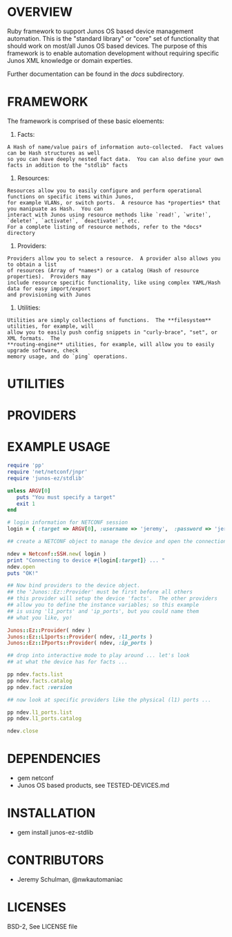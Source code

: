 # OVERVIEW

Ruby framework to support Junos OS based device management automation.  This is the "standard library" or "core" 
set of functionality that should work on most/all Junos OS based devices.  The purpose of this framework is
to enable automation development without requiring specific Junos XML knowledge or domain experties.

Further documentation can be found in the *docs* subdirectory.

# FRAMEWORK

The framework is comprised of these basic eloements:

  1. Facts: 

    A Hash of name/value pairs of information auto-collected.  Fact values can be Hash structures as well
    so you can have deeply nested fact data.  You can also define your own facts in addition to the "stdlib" facts
    
  1. Resources: 

    Resources allow you to easily configure and perform operational functions on specific items within Junos, 
    for example VLANs, or switch ports.  A resource has *properties* that you manipuate as Hash.  You can
    interact with Junos using resource methods like `read!`, `write!`, `delete!`, `activate!`, `deactivate!`, etc. 
    For a complete listing of resource methods, refer to the *docs* directory
    
  1. Providers:

    Providers allow you to select a resource.  A provider also allows you to obtain a list
    of resources (Array of *names*) or a catalog (Hash of resource properties).  Providers may
    include resource specific functionality, like using complex YAML/Hash data for easy import/export
    and provisioning with Junos
  
  1. Utilities:

    Utilities are simply collections of functions.  The **filesystem** utilities, for example, will
    allow you to easily push config snippets in "curly-brace", "set", or XML formats.  The
    **routing-engine** utilities, for example, will allow you to easily upgrade software, check
    memory usage, and do `ping` operations.
  
# UTILITIES

# PROVIDERS
  
# EXAMPLE USAGE
  
````ruby
require 'pp'
require 'net/netconf/jnpr'
require 'junos-ez/stdlib'

unless ARGV[0]
   puts "You must specify a target"
   exit 1
end

# login information for NETCONF session 
login = { :target => ARGV[0], :username => 'jeremy',  :password => 'jeremy1',  }

## create a NETCONF object to manage the device and open the connection ...

ndev = Netconf::SSH.new( login )
print "Connecting to device #{login[:target]} ... "
ndev.open
puts "OK!"

## Now bind providers to the device object.
## the 'Junos::Ez::Provider' must be first before all others
## this provider will setup the device 'facts'.  The other providers
## allow you to define the instance variables; so this example
## is using 'l1_ports' and 'ip_ports', but you could name them
## what you like, yo!

Junos::Ez::Provider( ndev )
Junos::Ez::L1ports::Provider( ndev, :l1_ports )
Junos::Ez::IPports::Provider( ndev, :ip_ports )

## drop into interactive mode to play around ... let's look
## at what the device has for facts ...

pp ndev.facts.list
pp ndev.facts.catalog
pp ndev.fact :version

## now look at specific providers like the physical (l1) ports ...

pp ndev.l1_ports.list
pp ndev.l1_ports.catalog

ndev.close
````
  
# DEPENDENCIES

  * gem netconf
  * Junos OS based products, see TESTED-DEVICES.md
  
# INSTALLATION 

  * gem install junos-ez-stdlib

# CONTRIBUTORS

  * Jeremy Schulman, @nwkautomaniac

# LICENSES

   BSD-2, See LICENSE file
